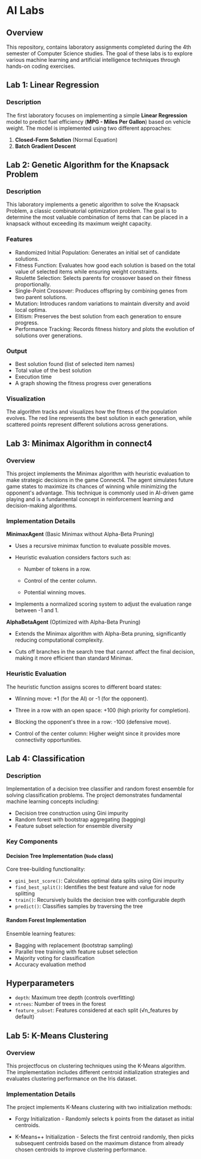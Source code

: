 # AI Labs

## Overview
This repository, contains laboratory assignments completed during the 4th semester of Computer Science studies. The goal of these labs is to explore various machine learning and artificial intelligence techniques through hands-on coding exercises.

## Lab 1: Linear Regression
### Description
The first laboratory focuses on implementing a simple **Linear Regression** model to predict fuel efficiency (**MPG - Miles Per Gallon**) based on vehicle weight. The model is implemented using two different approaches:
1. **Closed-Form Solution** (Normal Equation)
2. **Batch Gradient Descent**

## Lab 2: Genetic Algorithm for the Knapsack Problem  
### Description
This laboratory implements a genetic algorithm to solve the Knapsack Problem, a classic combinatorial optimization problem. The goal is to determine the most valuable combination of items that can be placed in a knapsack without exceeding its maximum weight capacity.  

### Features

- Randomized Initial Population: Generates an initial set of candidate solutions.
- Fitness Function: Evaluates how good each solution is based on the total value of selected items while ensuring weight constraints.
- Roulette Selection: Selects parents for crossover based on their fitness proportionally.
- Single-Point Crossover: Produces offspring by combining genes from two parent solutions.
- Mutation: Introduces random variations to maintain diversity and avoid local optima.
- Elitism: Preserves the best solution from each generation to ensure progress.
- Performance Tracking: Records fitness history and plots the evolution of solutions over generations.
   
### Output

- Best solution found (list of selected item names)
- Total value of the best solution
- Execution time
- A graph showing the fitness progress over generations

### Visualization

The algorithm tracks and visualizes how the fitness of the population evolves. The red line represents the best solution in each generation, while scattered points represent different solutions across generations.


## Lab 3: Minimax Algorithm in connect4
### Overview
This project implements the Minimax algorithm with heuristic evaluation to make strategic decisions in the game Connect4. The agent simulates future game states to maximize its chances of winning while minimizing the opponent's advantage. This technique is commonly used in AI-driven game playing and is a fundamental concept in reinforcement learning and decision-making algorithms.

### Implementation Details
**MinimaxAgent** (Basic Minimax without Alpha-Beta Pruning)
- Uses a recursive minimax function to evaluate possible moves.

- Heuristic evaluation considers factors such as:

   - Number of tokens in a row.

   - Control of the center column.

   - Potential winning moves.

- Implements a normalized scoring system to adjust the evaluation range between -1 and 1.

**AlphaBetaAgent** (Optimized with Alpha-Beta Pruning)
- Extends the Minimax algorithm with Alpha-Beta pruning, significantly reducing computational complexity.

- Cuts off branches in the search tree that cannot affect the final decision, making it more efficient than standard Minimax.

### Heuristic Evaluation
The heuristic function assigns scores to different board states:

- Winning move: +1 (for the AI) or -1 (for the opponent).

- Three in a row with an open space: +100 (high priority for completion).

- Blocking the opponent's three in a row: -100 (defensive move).

- Control of the center column: Higher weight since it provides more connectivity opportunities.

## Lab 4: Classification

### Description
Implementation of a decision tree classifier and random forest ensemble for solving classification problems. The project demonstrates fundamental machine learning concepts including:
- Decision tree construction using Gini impurity
- Random forest with bootstrap aggregating (bagging)
- Feature subset selection for ensemble diversity

### Key Components

#### Decision Tree Implementation (`Node` class)
Core tree-building functionality:
- `gini_best_score()`: Calculates optimal data splits using Gini impurity
- `find_best_split()`: Identifies the best feature and value for node splitting
- `train()`: Recursively builds the decision tree with configurable depth
- `predict()`: Classifies samples by traversing the tree

#### Random Forest Implementation
Ensemble learning features:
- Bagging with replacement (bootstrap sampling)
- Parallel tree training with feature subset selection
- Majority voting for classification
- Accuracy evaluation method

## Hyperparameters
- `depth`: Maximum tree depth (controls overfitting)
- `ntrees`: Number of trees in the forest
- `feature_subset`: Features considered at each split (√n_features by default)

## Lab 5: K-Means Clustering  

### Overview   

This projectfocus on clustering techniques using the K-Means algorithm. The implementation includes different centroid initialization strategies and evaluates clustering performance on the Iris dataset.

### Implementation Details

The project implements K-Means clustering with two initialization methods:   

- Forgy Initialization - Randomly selects k points from the dataset as initial centroids.   
  
- K-Means++ Initialization - Selects the first centroid randomly, then picks subsequent centroids based on the maximum distance from already chosen centroids to improve clustering performance.   
